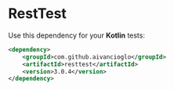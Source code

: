 # RestTest
Use this dependency for your **Kotlin** tests:

```xml
<dependency>
    <groupId>com.github.aivancioglo</groupId>
    <artifactId>resttest</artifactId>
    <version>3.0.4</version>
</dependency>
``` 